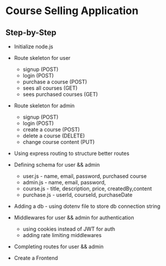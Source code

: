 # Course Selling Application

## Step-by-Step 

- Initialize node.js
- Route skeleton for user 
    - signup (POST)
    - login (POST)
    - purchase a course (POST)
    - sees all courses (GET)
    - sees purchased courses (GET)
- Route skeleton for admin 
    - signup (POST)
    - login (POST)
    - create a course (POST)
    - delete a course (DELETE)
    - change course content (PUT)
- Using express routing to structure better routes
- Defining schema for user && admin
    - user.js - name, email, password, purchased course
    - admin.js - name, email, password, 
    - course.js - title, description, price, createdBy,content
    - purchase.js - userId, courseId, purchaseDate

- Adding a db - using dotenv file to store db connection string
- Middlewares for user && admin for authentication 
    - using cookies instead of JWT for auth
    - adding rate limiting middlewares 
- Completing routes for user && admin
- Create a Frontend 

